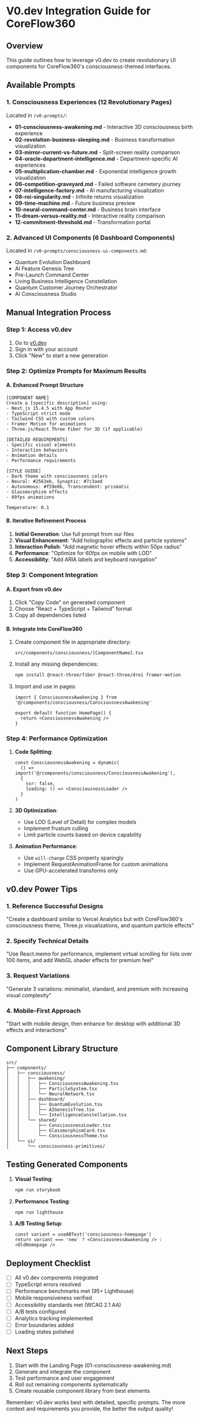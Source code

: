 # V0.dev Integration Guide for CoreFlow360

## Overview
This guide outlines how to leverage v0.dev to create revolutionary UI components for CoreFlow360's consciousness-themed interfaces.

## Available Prompts

### 1. Consciousness Experiences (12 Revolutionary Pages)
Located in `/v0-prompts/`:
- **01-consciousness-awakening.md** - Interactive 3D consciousness birth experience
- **02-revelation-business-sleeping.md** - Business transformation visualization
- **03-mirror-current-vs-future.md** - Split-screen reality comparison
- **04-oracle-department-intelligence.md** - Department-specific AI experiences
- **05-multiplication-chamber.md** - Exponential intelligence growth visualization
- **06-competition-graveyard.md** - Failed software cemetery journey
- **07-intelligence-factory.md** - AI manufacturing visualization
- **08-roi-singularity.md** - Infinite returns visualization
- **09-time-machine.md** - Future business preview
- **10-neural-command-center.md** - Business brain interface
- **11-dream-versus-reality.md** - Interactive reality comparison
- **12-commitment-threshold.md** - Transformation portal

### 2. Advanced UI Components (6 Dashboard Components)
Located in `/v0-prompts/consciousness-ui-components.md`:
- Quantum Evolution Dashboard
- AI Feature Genesis Tree
- Pre-Launch Command Center
- Living Business Intelligence Constellation
- Quantum Customer Journey Orchestrator
- AI Consciousness Studio

## Manual Integration Process

### Step 1: Access v0.dev
1. Go to [v0.dev](https://v0.dev)
2. Sign in with your account
3. Click "New" to start a new generation

### Step 2: Optimize Prompts for Maximum Results

#### A. Enhanced Prompt Structure
```
[COMPONENT NAME]
Create a [specific description] using:
- Next.js 15.4.5 with App Router
- TypeScript strict mode
- Tailwind CSS with custom colors
- Framer Motion for animations
- Three.js/React Three Fiber for 3D (if applicable)

[DETAILED REQUIREMENTS]
- Specific visual elements
- Interaction behaviors
- Animation details
- Performance requirements

[STYLE GUIDE]
- Dark theme with consciousness colors
- Neural: #2563eb, Synaptic: #7c3aed
- Autonomous: #f59e0b, Transcendent: prismatic
- Glassmorphism effects
- 60fps animations

Temperature: 0.1
```

#### B. Iterative Refinement Process
1. **Initial Generation**: Use full prompt from our files
2. **Visual Enhancement**: "Add holographic effects and particle systems"
3. **Interaction Polish**: "Add magnetic hover effects within 50px radius"
4. **Performance**: "Optimize for 60fps on mobile with LOD"
5. **Accessibility**: "Add ARIA labels and keyboard navigation"

### Step 3: Component Integration

#### A. Export from v0.dev
1. Click "Copy Code" on generated component
2. Choose "React + TypeScript + Tailwind" format
3. Copy all dependencies listed

#### B. Integrate into CoreFlow360
1. Create component file in appropriate directory:
   ```
   src/components/consciousness/[ComponentName].tsx
   ```

2. Install any missing dependencies:
   ```bash
   npm install @react-three/fiber @react-three/drei framer-motion
   ```

3. Import and use in pages:
   ```tsx
   import { ConsciousnessAwakening } from '@/components/consciousness/ConsciousnessAwakening'
   
   export default function HomePage() {
     return <ConsciousnessAwakening />
   }
   ```

### Step 4: Performance Optimization

1. **Code Splitting**:
   ```tsx
   const ConsciousnessAwakening = dynamic(
     () => import('@/components/consciousness/ConsciousnessAwakening'),
     { 
       ssr: false,
       loading: () => <ConsciousnessLoader />
     }
   )
   ```

2. **3D Optimization**:
   - Use LOD (Level of Detail) for complex models
   - Implement frustum culling
   - Limit particle counts based on device capability

3. **Animation Performance**:
   - Use `will-change` CSS property sparingly
   - Implement RequestAnimationFrame for custom animations
   - Use GPU-accelerated transforms only

## v0.dev Power Tips

### 1. Reference Successful Designs
"Create a dashboard similar to Vercel Analytics but with CoreFlow360's consciousness theme, Three.js visualizations, and quantum particle effects"

### 2. Specify Technical Details
"Use React.memo for performance, implement virtual scrolling for lists over 100 items, and add WebGL shader effects for premium feel"

### 3. Request Variations
"Generate 3 variations: minimalist, standard, and premium with increasing visual complexity"

### 4. Mobile-First Approach
"Start with mobile design, then enhance for desktop with additional 3D effects and interactions"

## Component Library Structure

```
src/
├── components/
│   ├── consciousness/
│   │   ├── awakening/
│   │   │   ├── ConsciousnessAwakening.tsx
│   │   │   ├── ParticleSystem.tsx
│   │   │   └── NeuralNetwork.tsx
│   │   ├── dashboard/
│   │   │   ├── QuantumEvolution.tsx
│   │   │   ├── AIGenesisTree.tsx
│   │   │   └── IntelligenceConstellation.tsx
│   │   └── shared/
│   │       ├── ConsciousnessLoader.tsx
│   │       ├── GlassmorphismCard.tsx
│   │       └── ConsciousnessTheme.tsx
│   └── ui/
│       └── consciousness-primitives/
```

## Testing Generated Components

1. **Visual Testing**:
   ```bash
   npm run storybook
   ```

2. **Performance Testing**:
   ```bash
   npm run lighthouse
   ```

3. **A/B Testing Setup**:
   ```tsx
   const variant = useABTest('consciousness-homepage')
   return variant === 'new' ? <ConsciousnessAwakening /> : <OldHomepage />
   ```

## Deployment Checklist

- [ ] All v0.dev components integrated
- [ ] TypeScript errors resolved
- [ ] Performance benchmarks met (95+ Lighthouse)
- [ ] Mobile responsiveness verified
- [ ] Accessibility standards met (WCAG 2.1 AA)
- [ ] A/B tests configured
- [ ] Analytics tracking implemented
- [ ] Error boundaries added
- [ ] Loading states polished

## Next Steps

1. Start with the Landing Page (01-consciousness-awakening.md)
2. Generate and integrate the component
3. Test performance and user engagement
4. Roll out remaining components systematically
5. Create reusable component library from best elements

Remember: v0.dev works best with detailed, specific prompts. The more context and requirements you provide, the better the output quality!